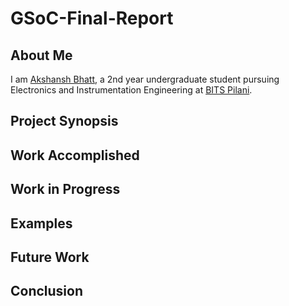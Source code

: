 # GSoC-Final-Report

<h2>About Me</h2>

I am [Akshansh Bhatt](https://www.github.com/akshanshbhatt), a 2nd year undergraduate student pursuing Electronics and Instrumentation Engineering at [BITS Pilani](https://bits-pilani.ac.in/).

<h2>Project Synopsis</h2>



<h2>Work Accomplished</h2>



<h2>Work in Progress</h2>



<h2>Examples</h2>



<h2>Future Work</h2>



<h2>Conclusion</h2>